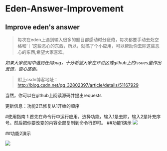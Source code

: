 # Eden-Answer-Improvement
## Improve eden's answer
> 每次在eden上遇到输入很多的题目都感动时分疲倦，每次都要手动去处空格和‘｜’这些恶心的东西，所以，就搞了个小应用，可以帮助你去除这些恶心的东西,希望大家喜欢。

*如果大家使用中遇到任何bug，十分希望大家在评论区或github上的issues里作出反馈，衷心感谢。*

>附上csdn博客地址：
http://blog.csdn.net/qq_32802397/article/details/51167929

当然，你可以在github上阅读源码并提出requests

更新信息：功能2已修复从1开始的顺序


#使用指南
1.首先在命令行中运行应用，选择功能，输入1是去除，输入2是补充序号。然后把你要改变的内容全部复制到命令行即可。
##功能1演示
![](https://raw.githubusercontent.com/mgsweet/Eden-Answer-Improvement/master/image/eden-improve.gif)

##功能2演示

 ![](https://raw.githubusercontent.com/mgsweet/Eden-Answer-Improvement/master/image/eden-improve2.gif)
